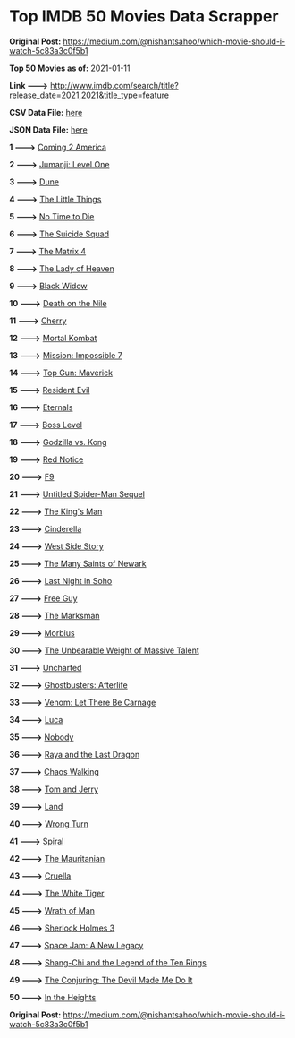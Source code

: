 # Top IMDB 50 Movies Data Scrapper

**Original Post:** https://medium.com/@nishantsahoo/which-movie-should-i-watch-5c83a3c0f5b1

**Top 50 Movies as of:** 2021-01-11

**Link --->** http://www.imdb.com/search/title?release_date=2021,2021&title_type=feature

**CSV Data File:** [here](/Data/data.csv)

**JSON Data File:** [here](/Data/data.json)

**1 --->** [Coming 2 America](https://www.imdb.com/title/tt6802400/?ref_=adv_li_tt)

**2 --->** [Jumanji: Level One](https://www.imdb.com/title/tt13249100/?ref_=adv_li_tt)

**3 --->** [Dune](https://www.imdb.com/title/tt1160419/?ref_=adv_li_tt)

**4 --->** [The Little Things](https://www.imdb.com/title/tt10016180/?ref_=adv_li_tt)

**5 --->** [No Time to Die](https://www.imdb.com/title/tt2382320/?ref_=adv_li_tt)

**6 --->** [The Suicide Squad](https://www.imdb.com/title/tt6334354/?ref_=adv_li_tt)

**7 --->** [The Matrix 4](https://www.imdb.com/title/tt10838180/?ref_=adv_li_tt)

**8 --->** [The Lady of Heaven](https://www.imdb.com/title/tt13097336/?ref_=adv_li_tt)

**9 --->** [Black Widow](https://www.imdb.com/title/tt3480822/?ref_=adv_li_tt)

**10 --->** [Death on the Nile](https://www.imdb.com/title/tt7657566/?ref_=adv_li_tt)

**11 --->** [Cherry](https://www.imdb.com/title/tt9130508/?ref_=adv_li_tt)

**12 --->** [Mortal Kombat](https://www.imdb.com/title/tt0293429/?ref_=adv_li_tt)

**13 --->** [Mission: Impossible 7](https://www.imdb.com/title/tt9603212/?ref_=adv_li_tt)

**14 --->** [Top Gun: Maverick](https://www.imdb.com/title/tt1745960/?ref_=adv_li_tt)

**15 --->** [Resident Evil](https://www.imdb.com/title/tt6920084/?ref_=adv_li_tt)

**16 --->** [Eternals](https://www.imdb.com/title/tt9032400/?ref_=adv_li_tt)

**17 --->** [Boss Level](https://www.imdb.com/title/tt7638348/?ref_=adv_li_tt)

**18 --->** [Godzilla vs. Kong](https://www.imdb.com/title/tt5034838/?ref_=adv_li_tt)

**19 --->** [Red Notice](https://www.imdb.com/title/tt7991608/?ref_=adv_li_tt)

**20 --->** [F9](https://www.imdb.com/title/tt5433138/?ref_=adv_li_tt)

**21 --->** [Untitled Spider-Man Sequel](https://www.imdb.com/title/tt10872600/?ref_=adv_li_tt)

**22 --->** [The King's Man](https://www.imdb.com/title/tt6856242/?ref_=adv_li_tt)

**23 --->** [Cinderella](https://www.imdb.com/title/tt10155932/?ref_=adv_li_tt)

**24 --->** [West Side Story](https://www.imdb.com/title/tt3581652/?ref_=adv_li_tt)

**25 --->** [The Many Saints of Newark](https://www.imdb.com/title/tt8110232/?ref_=adv_li_tt)

**26 --->** [Last Night in Soho](https://www.imdb.com/title/tt9639470/?ref_=adv_li_tt)

**27 --->** [Free Guy](https://www.imdb.com/title/tt6264654/?ref_=adv_li_tt)

**28 --->** [The Marksman](https://www.imdb.com/title/tt6902332/?ref_=adv_li_tt)

**29 --->** [Morbius](https://www.imdb.com/title/tt5108870/?ref_=adv_li_tt)

**30 --->** [The Unbearable Weight of Massive Talent](https://www.imdb.com/title/tt11291274/?ref_=adv_li_tt)

**31 --->** [Uncharted](https://www.imdb.com/title/tt1464335/?ref_=adv_li_tt)

**32 --->** [Ghostbusters: Afterlife](https://www.imdb.com/title/tt4513678/?ref_=adv_li_tt)

**33 --->** [Venom: Let There Be Carnage](https://www.imdb.com/title/tt7097896/?ref_=adv_li_tt)

**34 --->** [Luca](https://www.imdb.com/title/tt12801262/?ref_=adv_li_tt)

**35 --->** [Nobody](https://www.imdb.com/title/tt7888964/?ref_=adv_li_tt)

**36 --->** [Raya and the Last Dragon](https://www.imdb.com/title/tt5109280/?ref_=adv_li_tt)

**37 --->** [Chaos Walking](https://www.imdb.com/title/tt2076822/?ref_=adv_li_tt)

**38 --->** [Tom and Jerry](https://www.imdb.com/title/tt1361336/?ref_=adv_li_tt)

**39 --->** [Land](https://www.imdb.com/title/tt10265034/?ref_=adv_li_tt)

**40 --->** [Wrong Turn](https://www.imdb.com/title/tt9110170/?ref_=adv_li_tt)

**41 --->** [Spiral](https://www.imdb.com/title/tt10342730/?ref_=adv_li_tt)

**42 --->** [The Mauritanian](https://www.imdb.com/title/tt4761112/?ref_=adv_li_tt)

**43 --->** [Cruella](https://www.imdb.com/title/tt3228774/?ref_=adv_li_tt)

**44 --->** [The White Tiger](https://www.imdb.com/title/tt6571548/?ref_=adv_li_tt)

**45 --->** [Wrath of Man](https://www.imdb.com/title/tt11083552/?ref_=adv_li_tt)

**46 --->** [Sherlock Holmes 3](https://www.imdb.com/title/tt2094116/?ref_=adv_li_tt)

**47 --->** [Space Jam: A New Legacy](https://www.imdb.com/title/tt3554046/?ref_=adv_li_tt)

**48 --->** [Shang-Chi and the Legend of the Ten Rings](https://www.imdb.com/title/tt9376612/?ref_=adv_li_tt)

**49 --->** [The Conjuring: The Devil Made Me Do It](https://www.imdb.com/title/tt7069210/?ref_=adv_li_tt)

**50 --->** [In the Heights](https://www.imdb.com/title/tt1321510/?ref_=adv_li_tt)

**Original Post:** https://medium.com/@nishantsahoo/which-movie-should-i-watch-5c83a3c0f5b1
